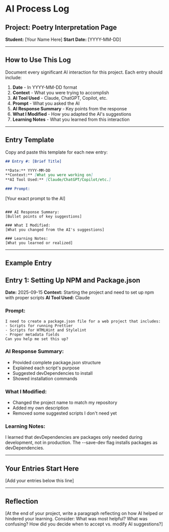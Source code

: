 # AI Process Log

## Project: Poetry Interpretation Page
**Student:** [Your Name Here]
**Start Date:** [YYYY-MM-DD]

---

## How to Use This Log

Document every significant AI interaction for this project. Each entry should include:

1. **Date** - In YYYY-MM-DD format
2. **Context** - What you were trying to accomplish
3. **AI Tool Used** - Claude, ChatGPT, Copilot, etc.
4. **Prompt** - What you asked the AI
5. **AI Response Summary** - Key points from the response
6. **What I Modified** - How you adapted the AI's suggestions
7. **Learning Notes** - What you learned from this interaction

---

## Entry Template

Copy and paste this template for each new entry:

```markdown
## Entry #: [Brief Title]

**Date:** YYYY-MM-DD
**Context:** [What you were working on]
**AI Tool Used:** [Claude/ChatGPT/Copilot/etc.]

### Prompt:
```
[Your exact prompt to the AI]
```

### AI Response Summary:
[Bullet points of key suggestions]

### What I Modified:
[What you changed from the AI's suggestions]

### Learning Notes:
[What you learned or realized]
```

---

## Example Entry

## Entry 1: Setting Up NPM and Package.json

**Date:** 2025-09-15
**Context:** Starting the project and need to set up npm with proper scripts
**AI Tool Used:** Claude

### Prompt:
```
I need to create a package.json file for a web project that includes:
- Scripts for running Prettier
- Scripts for HTMLHint and Stylelint
- Proper metadata fields
Can you help me set this up?
```

### AI Response Summary:
- Provided complete package.json structure
- Explained each script's purpose
- Suggested devDependencies to install
- Showed installation commands

### What I Modified:
- Changed the project name to match my repository
- Added my own description
- Removed some suggested scripts I don't need yet

### Learning Notes:
I learned that devDependencies are packages only needed during development, not in production. The --save-dev flag installs packages as devDependencies.

---

## Your Entries Start Here

[Add your entries below this line]

---

## Reflection

[At the end of your project, write a paragraph reflecting on how AI helped or hindered your learning. Consider: What was most helpful? What was confusing? How did you decide when to accept vs. modify AI suggestions?]